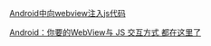 

[Android中向webview注入js代码](http://blog.csdn.net/f917386389/article/details/50167385)

[Android：你要的WebView与 JS 交互方式 都在这里了](http://blog.csdn.net/carson_ho/article/details/64904691)

